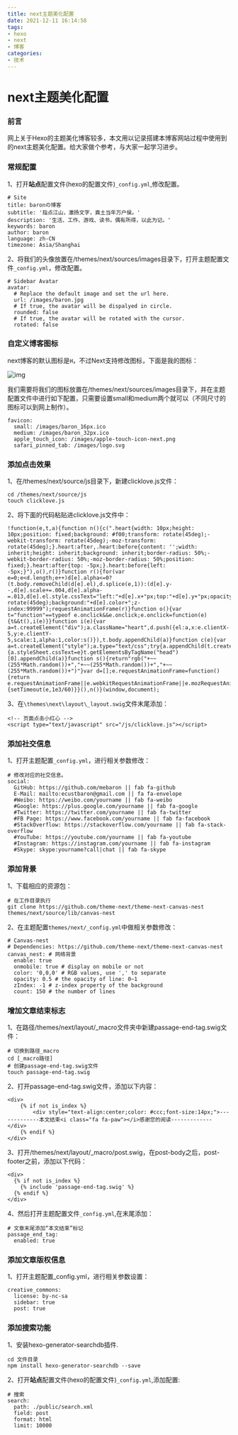 ```yaml
---
title: next主题美化配置
date: 2021-12-11 16:14:58
tags:
- hexo
- next
- 博客
categories:
- 技术
---
```


# next主题美化配置

### 前言

 网上关于Hexo的主题美化博客较多，本文用以记录搭建本博客网站过程中使用到的next主题美化配置。给大家做个参考，与大家一起学习进步。

### 常规配置

1、打开**站点**配置文件(hexo的配置文件)`_config.yml`,修改配置。

```
# Site
title: baronの博客
subtitle: '指点江山，激扬文字，粪土当年万户侯。'
description: '生活、工作、游戏、读书，偶有所得，以此为记。'
keywords: baron
author: baron
language: zh-CN
timezone: Asia/Shanghai
```

<!--more-->

2、将我们的头像放置在/themes/next/sources/images目录下，打开主题配置文件`_config.yml`，修改配置。

```
# Sidebar Avatar
avatar:
  # Replace the default image and set the url here.
  url: /images/baron.jpg
  # If true, the avatar will be dispalyed in circle.
  rounded: false
  # If true, the avatar will be rotated with the cursor.
  rotated: false
```

### 自定义博客图标

 next博客的默认图标是`H`，不过Next支持修改图标，下面是我的图标：

![img](https://mebaron.cn/images/baron.jpg)

我们需要将我们的图标放置在/themes/next/sources/images目录下，并在主题配置文件中进行如下配置，只需要设置small和medium两个就可以（不同尺寸的图标可以到网上制作）。

```
favicon:
  small: /images/baron_16px.ico
  medium: /images/baron_32px.ico
  apple_touch_icon: /images/apple-touch-icon-next.png
  safari_pinned_tab: /images/logo.svg
```

### 添加点击效果

1、在/themes/next/source/js目录下，新建clicklove.js文件：

```
cd /themes/next/source/js
touch clicklove.js
```

2、将下面的代码粘贴进clicklove.js文件中：

```
!function(e,t,a){function n(){c(".heart{width: 10px;height: 10px;position: fixed;background: #f00;transform: rotate(45deg);-webkit-transform: rotate(45deg);-moz-transform: rotate(45deg);}.heart:after,.heart:before{content: '';width: inherit;height: inherit;background: inherit;border-radius: 50%;-webkit-border-radius: 50%;-moz-border-radius: 50%;position: fixed;}.heart:after{top: -5px;}.heart:before{left: -5px;}"),o(),r()}function r(){for(var e=0;e<d.length;e++)d[e].alpha<=0?(t.body.removeChild(d[e].el),d.splice(e,1)):(d[e].y--,d[e].scale+=.004,d[e].alpha-=.013,d[e].el.style.cssText="left:"+d[e].x+"px;top:"+d[e].y+"px;opacity:"+d[e].alpha+";transform:scale("+d[e].scale+","+d[e].scale+") rotate(45deg);background:"+d[e].color+";z-index:99999");requestAnimationFrame(r)}function o(){var t="function"==typeof e.onclick&&e.onclick;e.onclick=function(e){t&&t(),i(e)}}function i(e){var a=t.createElement("div");a.className="heart",d.push({el:a,x:e.clientX-5,y:e.clientY-5,scale:1,alpha:1,color:s()}),t.body.appendChild(a)}function c(e){var a=t.createElement("style");a.type="text/css";try{a.appendChild(t.createTextNode(e))}catch(t){a.styleSheet.cssText=e}t.getElementsByTagName("head")[0].appendChild(a)}function s(){return"rgb("+~~(255*Math.random())+","+~~(255*Math.random())+","+~~(255*Math.random())+")"}var d=[];e.requestAnimationFrame=function(){return e.requestAnimationFrame||e.webkitRequestAnimationFrame||e.mozRequestAnimationFrame||e.oRequestAnimationFrame||e.msRequestAnimationFrame||function(e){setTimeout(e,1e3/60)}}(),n()}(window,document);
```

3、在`\themes\next\layout\_layout.swig`文件末尾添加：

```
<!-- 页面点击小红心 -->
<script type="text/javascript" src="/js/clicklove.js"></script>
```

### 添加社交信息

1、打开主题配置`_config.yml`，进行相关参数修改：

```
# 修改对应的社交信息。
social:
  GitHub: https://github.com/mebaron || fab fa-github
  E-Mail: mailto:ecustbaron@gmail.com || fa fa-envelope
  #Weibo: https://weibo.com/yourname || fab fa-weibo
  #Google: https://plus.google.com/yourname || fab fa-google
  #Twitter: https://twitter.com/yourname || fab fa-twitter
  #FB Page: https://www.facebook.com/yourname || fab fa-facebook
  #StackOverflow: https://stackoverflow.com/yourname || fab fa-stack-overflow
  #YouTube: https://youtube.com/yourname || fab fa-youtube
  #Instagram: https://instagram.com/yourname || fab fa-instagram
  #Skype: skype:yourname?call|chat || fab fa-skype
```

### 添加背景

1、下载相应的资源包：

```
# 在工作目录执行
git clone https://github.com/theme-next/theme-next-canvas-nest themes/next/source/lib/canvas-nest
```

2、在主题配置`themes/next/_config.yml`中做相关参数修改：

```
# Canvas-nest
# Dependencies: https://github.com/theme-next/theme-next-canvas-nest
canvas_nest: # 网络背景
  enable: true
  onmobile: true # display on mobile or not
  color: '0,0,0' # RGB values, use ',' to separate
  opacity: 0.5 # the opacity of line: 0~1
  zIndex: -1 # z-index property of the background
  count: 150 # the number of lines
```

### 增加文章结束标志

1、在路径/themes/next/layout/_macro文件夹中新建passage-end-tag.swig文件：

```
# 切换到路径_macro
cd [_macro路径]
# 创建passage-end-tag.swig文件
touch passage-end-tag.swig
```

2、打开passage-end-tag.swig文件，添加以下内容：

```
<div>
    {% if not is_index %}
        <div style="text-align:center;color: #ccc;font-size:14px;">-------------本文结束<i class="fa fa-paw"></i>感谢您的阅读-------------</div>
    {% endif %}
</div>
```

3、打开/themes/next/layout/_macro/post.swig，在post-body之后，post-footer之前，添加以下代码：

```
<div>
  {% if not is_index %}
    {% include 'passage-end-tag.swig' %}
  {% endif %}
</div>
```

4、然后打开主题配置文件`_config.yml`,在末尾添加：

```
# 文章末尾添加“本文结束”标记
passage_end_tag:
  enabled: true
```

### 添加文章版权信息

1、打开主题配置_config.yml，进行相关参数设置：

```
creative_commons:
  license: by-nc-sa
  sidebar: true
  post: true
```

### 添加搜索功能

1、安装hexo-generator-searchdb插件.

```
cd 文件目录
npm install hexo-generator-searchdb --save
```

2、打开**站点**配置文件(hexo的配置文件)`_config.yml`,添加配置:

```
# 搜索
search:
  path: ./public/search.xml
  field: post
  format: html
  limit: 10000
```
